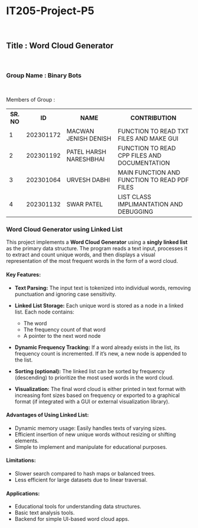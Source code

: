 # IT205-Project-P5
<br>
<h2>Title : Word Cloud Generator </h2>
<br>
<h3>Group Name : Binary Bots</h3>
<br>
<p>Members of Group : </p>
<table>
    <tr>
        <th>SR. NO</th>
        <th>ID</th>
        <th>NAME</th>
        <th>CONTRIBUTION</th>
    </tr>
    <tr>
        <td>1</td>
        <td>202301172</td>
        <td>MACWAN JENISH DENISH</td>
        <td>FUNCTION TO READ TXT FILES AND MAKE GUI</td>
    </tr>
    <tr>
         <td>2</td>
        <td>202301192</td>
        <td>PATEL HARSH NARESHBHAI</td>
         <td>FUNCTION TO READ CPP FILES AND DOCUMENTATION</td>
    </tr>
    <tr>
         <td>3</td>
        <td>202301064</td>
        <td>URVESH DABHI</td>
        <td>MAIN FUNCTION AND FUNCTION TO READ PDF FILES</td>
    </tr>
    <tr>
         <td>4</td>
        <td>202301132</td>
        <td>SWAR PATEL</td>
        <td>LIST CLASS IMPLIMANTATION AND DEBUGGING</td>
    </tr>
</table>

### **Word Cloud Generator using Linked List**

This project implements a **Word Cloud Generator** using a **singly linked list** as the primary data structure. The program reads a text input, processes it to extract and count unique words, and then displays a visual representation of the most frequent words in the form of a word cloud.

#### **Key Features:**

* **Text Parsing:** The input text is tokenized into individual words, removing punctuation and ignoring case sensitivity.
* **Linked List Storage:** Each unique word is stored as a node in a linked list. Each node contains:

  * The word
  * The frequency count of that word
  * A pointer to the next word node
* **Dynamic Frequency Tracking:** If a word already exists in the list, its frequency count is incremented. If it’s new, a new node is appended to the list.
* **Sorting (optional):** The linked list can be sorted by frequency (descending) to prioritize the most used words in the word cloud.
* **Visualization:** The final word cloud is either printed in text format with increasing font sizes based on frequency or exported to a graphical format (if integrated with a GUI or external visualization library).

#### **Advantages of Using Linked List:**

* Dynamic memory usage: Easily handles texts of varying sizes.
* Efficient insertion of new unique words without resizing or shifting elements.
* Simple to implement and manipulate for educational purposes.

#### **Limitations:**

* Slower search compared to hash maps or balanced trees.
* Less efficient for large datasets due to linear traversal.

#### **Applications:**

* Educational tools for understanding data structures.
* Basic text analysis tools.
* Backend for simple UI-based word cloud apps.

